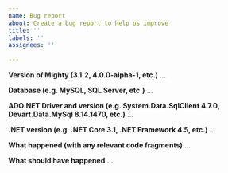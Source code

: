 ```yaml
---
name: Bug report
about: Create a bug report to help us improve
title: ''
labels: ''
assignees: ''

---
```


**Version of Mighty (3.1.2, 4.0.0-alpha-1, etc.)**
...

**Database (e.g. MySQL, SQL Server, etc.)**
...

**ADO.NET Driver and version (e.g. System.Data.SqlClient 4.7.0, Devart.Data.MySql 8.14.1470, etc.)**
...

**.NET version (e.g. .NET Core 3.1, .NET Framework 4.5, etc.)**
...

**What happened (with any relevant code fragments)**
...

**What should have happened**
...
